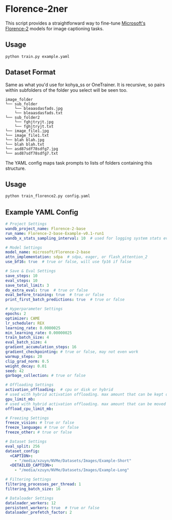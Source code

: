 # Florence-2ner

This script provides a straightforward way to fine-tune [Microsoft's Florence-2](https://huggingface.co/collections/microsoft/florence-6669f44df0d87d9c3bfb76de) models for image captioning tasks.

## Usage

`python train.py example.yaml`

## Dataset Format

Same as what you'd use for kohya_ss or OneTrainer. It is recursive, so pairs within subfolders of the folder you select will be seen too.

```
image_folder
└── sub_folder
    └── bleaasdasfads.jpg
    └── bleaasdasfads.txt
└── sub_folder2
    └── fghjtryjt.jpg
    └── fghjtryjt.txt
└── image_file1.jpg
└── image_file1.txt
└── blah blah.jpg
└── blah blah.txt
└── asd87sdf78sdfg7.jpg
└── asd87sdf78sdfg7.txt
```

The YAML config maps task prompts to lists of folders containing this structure.

## Usage

```bash
python train_florence2.py config.yaml
```

## Example YAML Config

```yaml
# Project Settings
wandb_project_name: Florence-2-base
run_name: Florence-2-base-Example-v0.1-run1
wandb_x_stats_sampling_interval: 10  # used for logging system stats every x seconds, default is 10

# Model Settings
model_name: microsoft/Florence-2-base
attn_implementation: sdpa  # sdpa, eager, or flash_attention_2
use_bf16: true  # true or false, will use fp16 if false

# Save & Eval Settings
save_steps: 10
eval_steps: 10
save_total_limit: 3
do_extra_eval: true  # true or false
eval_before_training: true  # true or false
print_first_batch_predictions: true  # true or false

# Hyperparameter Settings
epochs: 2
optimizer: CAME
lr_scheduler: REX
learning_rate: 0.0000025
min_learning_rate: 0.00000025
train_batch_size: 4
eval_batch_size: 4
gradient_accumulation_steps: 16
gradient_checkpointing: # true or false, may not even work
warmup_steps: 20
clip_grad_norm: 0.5
weight_decay: 0.01
seed: 42
garbage_collection: # true or false

# Offloading Settings
activation_offloading:  # cpu or disk or hybrid
# used with hybrid activation offloading. max amount that can be kept on gpu (default is 10240 which is 10GB)
gpu_limit_mb:  
# used with hybrid activation offloading. max amount that can be moved to cpu (default is 10240 which is 10GB)
offload_cpu_limit_mb:

# Freezing Settings
freeze_vision: # true or false
freeze_language: # true or false
freeze_other: # true or false

# Dataset Settings
eval_split: 256
dataset_config:
  <CAPTION>:
    - "/media/xzuyn/NVMe/Datasets/Images/Example-Short"
  <DETAILED_CAPTION>:
    - "/media/xzuyn/NVMe/Datasets/Images/Example-Long"

# Filtering Settings
filtering_processes_per_thread: 1
filtering_batch_size: 16

# Dataloader Settings
dataloader_workers: 12
persistent_workers: true  # true or false
dataloader_prefetch_factor: 2
```
